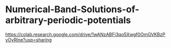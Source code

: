 # Numerical-Band-Solutions-of-arbitrary-periodic-potentials

https://colab.research.google.com/drive/1wANzABFj3qo5Xwgf0OmGVKBzPyOyRlne?usp=sharing
